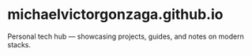 # michaelvictorgonzaga.github.io
Personal tech hub — showcasing projects, guides, and notes on modern stacks.
